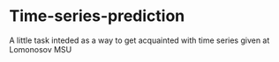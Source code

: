# Time-series-prediction
A little task inteded as a way to get acquainted with time series given at Lomonosov MSU
